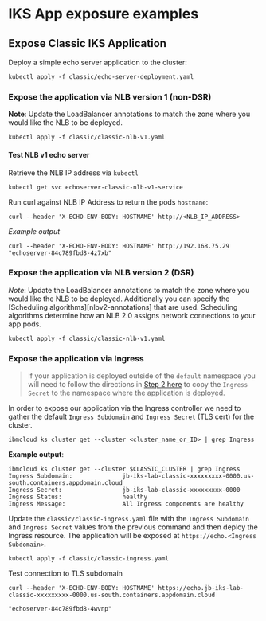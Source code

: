 # IKS App exposure examples

## Expose Classic IKS Application

Deploy a simple echo server application to the cluster:

```shell
kubectl apply -f classic/echo-server-deployment.yaml
```

### Expose the application via NLB version 1 (non-DSR)

**Note**: Update the LoadBalancer annotations to match the zone where you would like the NLB to be deployed.

```shell
kubectl apply -f classic/classic-nlb-v1.yaml
```

#### Test NLB v1 echo server

Retrieve the NLB IP address via `kubectl`

```shell
kubectl get svc echoserver-classic-nlb-v1-service
```

Run curl against NLB IP Address to return the pods `hostnane`:

```shell
curl --header 'X-ECHO-ENV-BODY: HOSTNAME' http://<NLB_IP_ADDRESS>
```

*Example output*

```shell
curl --header 'X-ECHO-ENV-BODY: HOSTNAME' http://192.168.75.29
"echoserver-84c789fbd8-4z7xb"
```

### Expose the application via NLB version 2 (DSR)

*Note*: Update the LoadBalancer annotations to match the zone where you would like the NLB to be deployed. Additionally you can specify the [Scheduling algorithms][nlbv2-annotations] that are used. Scheduling algorithms determine how an NLB 2.0 assigns network connections to your app pods. 

```shell
kubectl apply -f classic/classic-nlb-v1.yaml
```

### Expose the application via Ingress

> If your application is deployed outside of the `default` namespace you will need to follow the directions in [Step 2 here][non-default-app] to copy the `Ingress Secret` to the namespace where the application is deployed.

In order to expose our application via the Ingress controller we need to gather the default `Ingress Subdomain` and `Ingress Secret` (TLS cert) for the cluster. 

```shell
ibmcloud ks cluster get --cluster <cluster_name_or_ID> | grep Ingress
```

**Example output**:

```shell
ibmcloud ks cluster get --cluster $CLASSIC_CLUSTER | grep Ingress
Ingress Subdomain:              jb-iks-lab-classic-xxxxxxxxx-0000.us-south.containers.appdomain.cloud
Ingress Secret:                 jb-iks-lab-classic-xxxxxxxxx-0000
Ingress Status:                 healthy
Ingress Message:                All Ingress components are healthy
```

Update the `classic/classic-ingress.yaml` file with the `Ingress Subdomain` and `Ingress Secret` values from the previous command and then deploy the Ingress resource. The application will be exposed at `https://echo.<Ingress Subdomain>`.

```shell
kubectl apply -f classic/classic-ingress.yaml
```

Test connection to TLS subdomain

```shell
curl --header 'X-ECHO-ENV-BODY: HOSTNAME' https://echo.jb-iks-lab-classic-xxxxxxxxx-0000.us-south.containers.appdomain.cloud

"echoserver-84c789fbd8-4wvnp"
```

[nlbv2 annotations]: https://cloud.ibm.com/docs/containers?topic=containers-loadbalancer-v2#scheduling_supported
[non-default-app]: https://cloud.ibm.com/docs/containers?topic=containers-ingress-types#alb-com-create-ibm-domain


